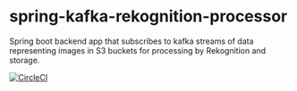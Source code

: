 # spring-kafka-rekognition-processor
Spring boot backend app that subscribes to kafka streams of data representing images in S3 buckets for processing by Rekognition and storage.

[![CircleCI](https://circleci.com/gh/joshdurbin/spring-kafka-rekognition-processor.svg?style=svg)](https://circleci.com/gh/joshdurbin/spring-kafka-rekognition-processor)
